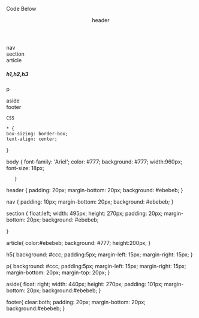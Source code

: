 Code Below

<!DOCTYPE <!DOCTYPE html>
<html>
<head>
    <meta charset="utf-8" />
    <meta http-equiv="X-UA-Compatible" content="IE=edge">
    <title>Wireframe</title>
    <meta name="viewport" content="width=device-width, initial-scale=1">
    <link rel="stylesheet" type="text/css" media="screen" href="style.css" />
    <script src="main.js"></script>
</head>
<body>
        <header>
            header
        </header>
        <nav>
            nav
        </nav>
        <section>
            section
            <article>
                article
                <h5>
                    h1,h2,h3
                </h5>
                <p>
                    p
                </p>
            </article>
        </section>
        <aside>
            aside
        </aside>
        <footer>
            footer
        </footer>
    </body>
    </html>
    
    CSS
    
    * {
    box-sizing: border-box;
    text-align: center;
  }
  
  body {
      font-family: 'Ariel';
      color: #777;
      background: #777;
      width:960px;
      font-size: 18px;
      
       }
  
  header {
      padding: 20px;
      margin-bottom: 20px;
      background: #ebebeb;
  }
  
  nav {
      padding: 10px;
      margin-bottom: 20px;
      background: #ebebeb;
  }
  
  section {
      float:left;
      width: 495px;
      height: 270px;
      padding: 20px;
      margin-bottom: 20px;
      background: #ebebeb;
  
  }
  
  article{
      color:#ebebeb;
      background: #777;
      height:200px;
  }
  
  h5{
      background: #ccc;
      padding:5px;
      margin-left: 15px;
      margin-right: 15px;
  }
  
  p{
      background: #ccc;
      padding:5px;
      margin-left: 15px;
      margin-right: 15px;
      margin-bottom: 20px;
      margin-top: 20px;
  }
  
  aside{
      float: right;
      width: 440px;
      height: 270px;
      padding: 101px;
      margin-bottom: 20px;
      background:#ebebeb;
  }
  
  footer{
      clear:both;
      padding: 20px;
      margin-bottom: 20px;
      background:#ebebeb;
  }
